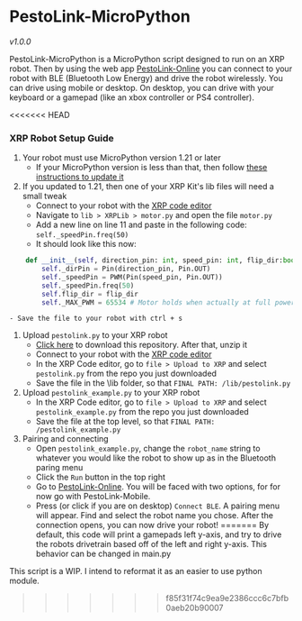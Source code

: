 # PestoLink-MicroPython
*v1.0.0*

PestoLink-MicroPython is a MicroPython script designed to run on an XRP robot. Then by using the web app [PestoLink-Online](https://pestol.ink) you can connect to your robot with BLE (Bluetooth Low Energy) and drive the robot wirelessly. You can drive using mobile or desktop. On desktop, you can drive with your keyboard or a gamepad (like an xbox controller or PS4 controller).

<<<<<<< HEAD

### XRP Robot Setup Guide ###
1) Your robot must use MicroPython version 1.21 or later
	- If your MicroPython version is less than that, then follow [these instructions to update it](https://micropython.org/download/RPI_PICO_W/)
1) If you updated to 1.21, then one of your XRP Kit's lib files will need a small tweak
	- Connect to your robot with the [XRP code editor](https://xrpcode.wpi.edu/)
	- Navigate to `lib > XRPLib > motor.py` and open the file `motor.py`
	- Add a new line on line 11 and paste in the following code: `self._speedPin.freq(50)`
	- It should look like this now:
```python
	def __init__(self, direction_pin: int, speed_pin: int, flip_dir:bool=False):
		self._dirPin = Pin(direction_pin, Pin.OUT)
		self._speedPin = PWM(Pin(speed_pin, Pin.OUT))
		self._speedPin.freq(50)
		self.flip_dir = flip_dir
		self._MAX_PWM = 65534 # Motor holds when actually at full power
```
	- Save the file to your robot with ctrl + s
1) Upload `pestolink.py` to your XRP robot
	- [Click here](https://github.com/AlfredoSystems/PestoLink-MicroPython/archive/refs/heads/main.zip) to download this repository. After that, unzip it
	- Connect to your robot with the [XRP code editor](https://xrpcode.wpi.edu/)
	- In the XRP Code editor, go to `file > Upload to XRP` and select `pestolink.py` from the repo you just downloaded
	- Save the file in the \lib folder, so that `FINAL PATH: /lib/pestolink.py`
1) Upload `pestolink_example.py` to your XRP robot
	- In the XRP Code editor, go to `file > Upload to XRP` and select `pestolink_example.py` from the repo you just downloaded
	- Save the file at the top level, so that `FINAL PATH: /pestolink_example.py`
1) Pairing and connecting
	- Open `pestolink_example.py`, change the `robot_name` string to whatever you would like the robot to show up as in the Bluetooth paring menu
	- Click the `Run` button in the top right
	- Go to [PestoLink-Online](https://pestol.ink). You will be faced with two options, for for now go with PestoLink-Mobile.
	- Press (or click if you are on desktop) `Connect BLE`. A pairing menu will appear. Find and select the robot name you chose. After the connection opens, you can now drive your robot!
=======
By default, this code will print a gamepads left y-axis, and try to drive the robots drivetrain based off of the left and right y-axis. This behavior can be changed in main.py

This script is a WIP. I intend to reformat it as an easier to use python module.
>>>>>>> f85f31f74c9ea9e2386ccc6c7bfb0aeb20b90007
